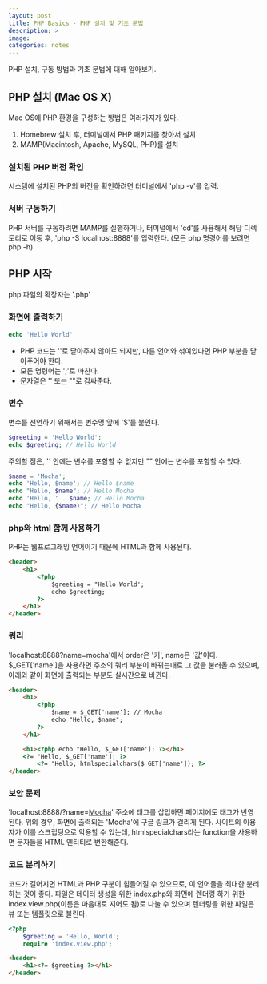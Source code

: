 ```yaml
---
layout: post
title: PHP Basics - PHP 설치 및 기초 문법 
description: >
image: 
categories: notes
---
```


PHP 설치, 구동 방법과 기초 문법에 대해 알아보기.

## PHP 설치 (Mac OS X)
Mac OS에 PHP 환경을 구성하는 방법은 여러가지가 있다.
1. Homebrew 설치 후, 터미널에서 PHP 패키지를 찾아서 설치
2. MAMP(Macintosh, Apache, MySQL, PHP)를 설치

### 설치된 PHP 버전 확인
시스템에 설치된 PHP의 버전을 확인하려면 터미널에서 'php -v'를 입력.

### 서버 구동하기
PHP 서버를 구동하려면 MAMP를 실행하거나, 터미널에서 'cd'를 사용해서 해당 디렉토리로 이동 후, 'php -S localhost:8888'를 입력한다. (모든 php 명령어를 보려면 php -h)


## PHP 시작
php 파일의 확장자는 '.php'

### 화면에 출력하기
~~~php
echo 'Hello World'
~~~
* PHP 코드는 '<?php'로 시작해야 한다. 내용이 100% PHP로만 이루어진 파일이면 굳이 '?>'로 닫아주지 않아도 되지만, 다른 언어와 섞여있다면 PHP 부분을 닫아주어야 한다.
* 모든 명령어는 ';'로 마친다.
* 문자열은 '' 또는 ""로 감싸준다.


### 변수
변수를 선언하기 위해서는 변수명 앞에 '$'를 붙인다.
~~~php
$greeting = 'Hello World';
echo $greeting; // Hello World
~~~

주의할 점은, '' 안에는 변수를 포함할 수 없지만 "" 안에는 변수를 포함할 수 있다.
~~~php
$name = 'Mocha';
echo 'Hello, $name'; // Hello $name
echo "Hello, $name"; // Hello Mocha
echo 'Hello, ' . $name; // Hello Mocha
echo "Hello, {$name)"; // Hello Mocha
~~~

### php와 html 함께 사용하기
PHP는 웹프로그래밍 언어이기 때문에 HTML과 함께 사용된다.
~~~html
<header>
    <h1>
        <?php 
            $greeting = "Hello World';
            echo $greeting;
        ?>
    </h1>
</header>
~~~

### 쿼리
'localhost:8888?name=mocha'에서 order은 '키', name은 '값'이다. $_GET['name']을 사용하면 주소의 쿼리 부분이 바뀌는대로 그 값을 불러올 수 있으며, 아래와 같이 화면에 출력되는 부분도 실시간으로 바뀐다.

~~~html
<header>
    <h1>
        <?php 
            $name = $_GET['name']; // Mocha
            echo "Hello, $name";
        ?>
    </h1>

    <h1><?php echo "Hello, $_GET['name']; ?></h1>
    <?= "Hello, $_GET['name']; ?>
        <?= "Hello, htmlspecialchars($_GET['name']); ?>
</header>
~~~


### 보안 문제
'localhost:8888/?name=<a href="https://google.com">Mocha</a>'
주소에 태그를 삽입하면 페이지에도 태그가 반영된다. 위의 경우, 화면에 출력되는 'Mocha'에 구글 링크가 걸리게 된다. 사이트의 이용자가 이를 스크립팅으로 악용할 수 있는데, htmlspecialchars라는 function을 사용하면 문자들을 HTML 엔티티로 변환해준다.

### 코드 분리하기
코드가 길어지면 HTML과 PHP 구분이 힘들어질 수 있으므로, 이 언어들을 최대한 분리하는 것이 좋다. 파일은 데이터 생성을 위한 index.php와 화면에 렌더링 하기 위한 index.view.php(이름은 마음대로 지어도 됨)로 나눌 수 있으며 렌더링을 위한 파일은 뷰 또는 템플릿으로 불린다.
~~~php
<?php
    $greeting = 'Hello, World';
    require 'index.view.php';
~~~
~~~html
<header>
    <h1><?= $greeting ?></h1>
</header>
~~~